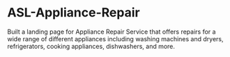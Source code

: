 # ASL-Appliance-Repair
Built a landing page for Appliance Repair Service that offers repairs for a wide range of different appliances including washing machines and dryers, refrigerators, cooking appliances, dishwashers, and more.
